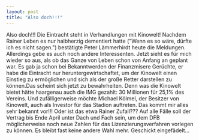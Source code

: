 ```yaml
---
layout: post
title: "Also doch!!!"
---
```


Also doch!!! Die Eintracht steht in Verhandlungen mit Kinowelt! Nachdem Rainer Leben es nur halbherzig dementiert hatte ("Wenn es so wäre, dürfte ich es nicht sagen.") bestätigte Peter Lämmerhirdt heute die Meldungen. Allerdings gebe es auch noch andere Interessenten. Jetzt sieht es für mich wieder so aus, als ob das Ganze von Leben schon von Anfang an geplant war. Es gab ja schon bei Bekanntwerden der Finanzmisere Gerüchte, er habe die Eintracht nur heruntergewirtschaftet, um der Kinowelt einen Einstieg zu ermöglichen und sich als der große Retter darstellen zu können.Das scheint sich jetzt zu bewahrheiten. Denn was die Kinowelt bietet hätte haargenau auch die IMG gezahlt: 30 Millionen für 25,1% des Vereins. Und zufälligerweise möchte Michael Kölmel, der Besitzer von Kinowelt, auch als Investor für das Stadion auftreten. Das kommt mir alles sehr bekannt vor!!! Oder ist das etwa Rainer Zufall??? Auf alle Fälle soll der Vertrag bis Ende April unter Dach und Fach sein, um dem DFB möglicherweise noch neue Zahlen für das Lizenzierungsverfahren vorlegen zu können. Es bleibt fast keine andere Wahl mehr. Geschickt eingefädelt...
